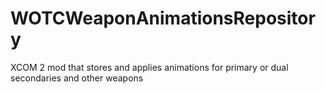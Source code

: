 # WOTCWeaponAnimationsRepository
XCOM 2 mod that stores and applies animations for primary or dual secondaries and other weapons
